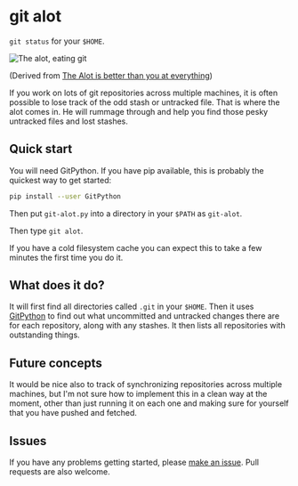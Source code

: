 git alot
========

`git status` for your `$HOME`.

![The alot, eating git](https://github.com/pwaller/git-alot/raw/master/doc/logo.png)

(Derived from [The Alot is better than you at everything](
    http://hyperboleandahalf.blogspot.co.uk/2010/04/alot-is-better-than-you-at-everything.html))


If you work on lots of git repositories across multiple machines, it is often
possible to lose track of the odd stash or untracked file. That is where the
alot comes in. He will rummage through and help you find those pesky untracked
files and lost stashes.


Quick start
-----------

You will need GitPython. If you have pip available, this is probably the
quickest way to get started:

```bash
pip install --user GitPython
```

Then put `git-alot.py` into a directory in your `$PATH` as `git-alot`.

Then type `git alot`.

If you have a cold filesystem cache you can expect this to take a few minutes
the first time you do it.


What does it do?
----------------

It will first find all directories called `.git` in your `$HOME`. Then it uses
[GitPython](https://github.com/gitpython-developers/GitPython) to find out what
uncommitted and untracked changes there are for each repository, along with
any stashes. It then lists all repositories with outstanding things.


Future concepts
---------------

It would be nice also to track of synchronizing repositories across multiple
machines, but I'm not sure how to implement this in a clean way at the moment,
other than just running it on each one and making sure for yourself that you
have pushed and fetched.


Issues
------

If you have any problems getting started, please [make an issue](
    https://github.com/pwaller/git-alot/issues/new). Pull requests are also welcome.

